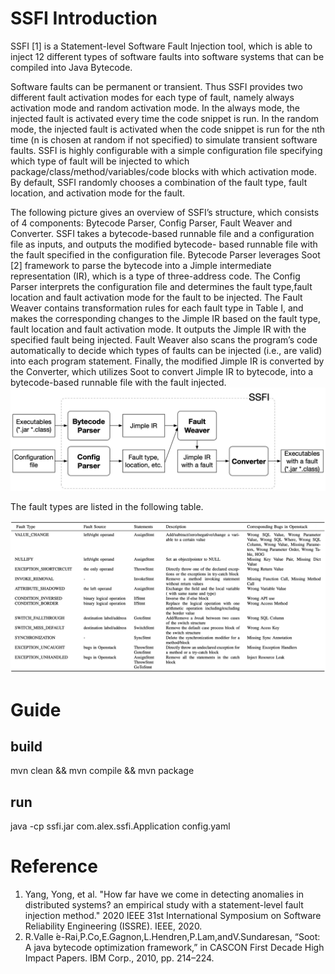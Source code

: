 # SSFI Introduction



SSFI [1] is a Statement-level Software Fault Injection tool, which is able to inject 12 different types of software faults into software systems that can be compiled into Java Bytecode. 

Software faults can be permanent or transient. Thus SSFI provides two different fault activation modes for each type of fault, namely always activation mode and random activation mode. In the always mode, the injected fault is activated every time the code snippet is run. In the random mode, the injected fault is activated when the code snippet is run for the nth time (n is chosen at random if not specified) to simulate transient software faults. SSFI is highly configurable with a simple configuration file specifying which type of fault will be injected to which package/class/method/variables/code blocks with which activation mode. By default, SSFI randomly chooses a combination of the fault type, fault location, and activation mode for the fault.

The following picture gives an overview of SSFI’s structure, which consists of 4 components: Bytecode Parser, Config Parser, Fault Weaver and Converter. SSFI takes a bytecode-based runnable file and a configuration file as inputs, and outputs the modified bytecode- based runnable file with the fault specified in the configuration file. Bytecode Parser leverages Soot [2] framework to parse the bytecode into a Jimple intermediate representation (IR), which is a type of three-address code. The Config Parser interprets the configuration file and determines the fault type,fault location and fault activation mode for the fault to be injected. The Fault Weaver contains transformation rules for each fault type in Table I, and makes the corresponding changes to the Jimple IR based on the fault type, fault location and fault activation mode. It outputs the Jimple IR with the specified fault being injected. Fault Weaver also scans the program’s code automatically to decide which types of faults can be injected (i.e., are valid) into each program statement. Finally, the modified Jimple IR is converted by the Converter, which utilizes Soot to convert Jimple IR to bytecode, into a bytecode-based runnable file with the fault injected.
![SSFI workflow](resource/ssfi_workflow.jpg)

The fault types are listed in the following table.

![SSFI fault types](resource/fault_types.jpg)

# Guide
## build
mvn clean && mvn compile && mvn package

## run
 java -cp ssfi.jar com.alex.ssfi.Application config.yaml

# Reference
1. Yang, Yong, et al. "How far have we come in detecting anomalies in distributed systems? an empirical study with a statement-level fault injection method." 2020 IEEE 31st International Symposium on Software Reliability Engineering (ISSRE). IEEE, 2020.
2. R.Valle ́e-Rai,P.Co,E.Gagnon,L.Hendren,P.Lam,andV.Sundaresan, “Soot: A java bytecode optimization framework,” in CASCON First Decade High Impact Papers. IBM Corp., 2010, pp. 214–224.

